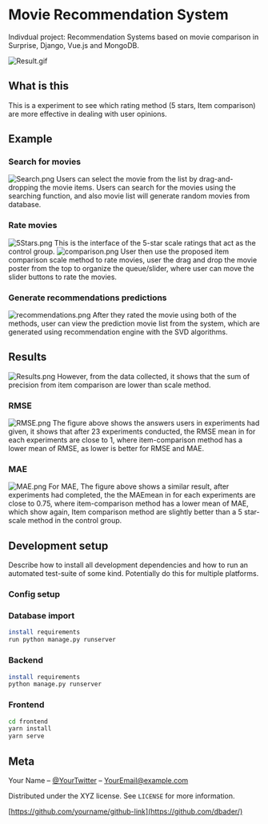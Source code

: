 # Movie Recommendation System

Indivdual project: Recommendation Systems based on movie comparison in Surprise, Django, Vue.js and MongoDB.

![Result.gif](https://upload.cc/i1/2020/02/01/W3FAxK.gif)

## What is this

This is a experiment to see which rating method (5 stars, Item comparison) are more effective in dealing with user opinions.

## Example

### Search for movies

![Search.png](https://upload.cc/i1/2020/02/02/z4ctb3.png)
Users can select the movie from the list by drag-and-dropping the movie items. Users can search for the movies using the searching function, and also movie list will generate random movies from database.

### Rate movies

![5Stars.png](https://upload.cc/i1/2020/02/02/yWTFIi.png)
This is the interface of the 5-star scale ratings that act as the control group.
![comparison.png](https://upload.cc/i1/2020/02/02/5Nsezi.png)
User then use the proposed item comparison scale method to rate movies, user the drag
and drop the movie poster from the top to organize the queue/slider, where user can move
the slider buttons to rate the movies.

### Generate recommendations predictions

![recommendations.png](https://upload.cc/i1/2020/02/02/LzKkv0.png)
After they rated the movie using both of the methods, user can view the prediction movie list from the system, which are generated using recommendation engine with the SVD algorithms.
## Results
![Results.png](https://upload.cc/i1/2020/02/02/ZjoctV.png)
However, from the data collected, it shows that the sum of precision from item comparison are lower than scale method.
### RMSE

![RMSE.png](https://upload.cc/i1/2020/02/02/v7k6YG.png)
The figure above shows the answers users in experiments had given, it shows that after 23
experiments conducted, the RMSE mean in for each experiments are close to 1, where
item-comparison method has a lower mean of RMSE, as lower is better for RMSE and MAE.
### MAE

![MAE.png](https://upload.cc/i1/2020/02/02/pB7yvz.png)
For MAE, The figure above shows a similar result, after experiments had completed, the the
MAEmean in for each experiments are close to 0.75, where item-comparison method has a
lower mean of MAE, which show again, Item comparison method are slightly better than a 5
star-scale method in the control group.
## Development setup

Describe how to install all development dependencies and how to run an automated test-suite of some kind. Potentially do this for multiple platforms.

### Config setup

### Database import

```sh
install requirements
run python manage.py runserver
```

### Backend

```sh
install requirements
python manage.py runserver
```

### Frontend

```sh
cd frontend
yarn install
yarn serve
```

## Meta

Your Name – [@YourTwitter](https://twitter.com/dbader_org) – YourEmail@example.com

Distributed under the XYZ license. See ``LICENSE`` for more information.

[https://github.com/yourname/github-link](https://github.com/dbader/)